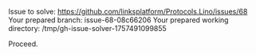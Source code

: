 Issue to solve: https://github.com/linksplatform/Protocols.Lino/issues/68
Your prepared branch: issue-68-08c66206
Your prepared working directory: /tmp/gh-issue-solver-1757491099855

Proceed.